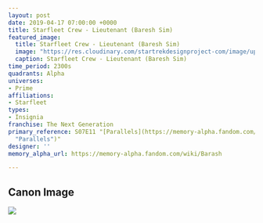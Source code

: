 ```yaml
---
layout: post
date: 2019-04-17 07:00:00 +0000
title: Starfleet Crew - Lieutenant (Baresh Sim)
featured_image:
  title: Starfleet Crew - Lieutenant (Baresh Sim)
  image: "https://res.cloudinary.com/startrekdesignproject-com/image/upload/v1555530418/Starfleet_Crew-Lieutenant_Romulan_Sim.png"
  caption: Starfleet Crew - Lieutenant (Baresh Sim)
time_period: 2300s
quadrants: Alpha
universes:
- Prime
affiliations:
- Starfleet
types:
- Insignia
franchise: The Next Generation
primary_reference: S07E11 "[Parallels](https://memory-alpha.fandom.com/wiki/Parallels
  "Parallels")"
designer: ''
memory_alpha_url: https://memory-alpha.fandom.com/wiki/Barash

---
```

## Canon Image

![](https://res.cloudinary.com/startrekdesignproject-com/image/upload/v1555514947/Starfleet-Crew-Lieutenant-_Romulan-Sim_1.jpg)